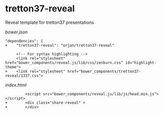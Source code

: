 tretton37-reveal
================

Reveal template for tretton37 presentations

_bower.json_

    "dependencies": {
    +    "tretton37-reveal": "orjan/tretton37-reveal"

         <!-- For syntax highlighting -->
         <link rel="stylesheet" href="bower_components/reveal.js/lib/css/zenburn.css" id="highlight-theme">
    +    <link rel="stylesheet" href="bower_components/tretton37-reveal/1337.css">


_index.html_

             <script src="bower_components/reveal.js/lib/js/head.min.js"></script>
    +        <div class="share-reveal" >
    +        </div>

